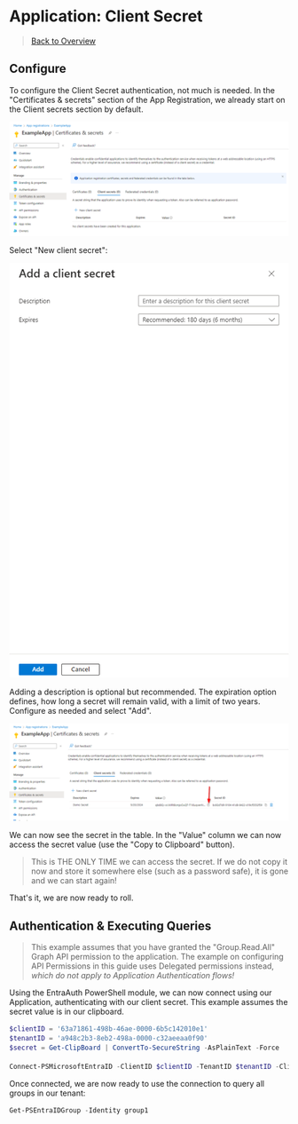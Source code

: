 ﻿# Application: Client Secret

> [Back to Overview](overview.md)

## Configure

To configure the Client Secret authentication, not much is needed.
In the "Certificates & secrets" section of the App Registration, we already start on the Client secrets section by default.

![The "Certificates & secrets" section, which is a plain menu with three tabs ("Certificates", "Client secrets", "Federated credentials"), with "Client secrets" selected and an empty table beneath](pictures/04-01-DawnOfASecret.png)

Select "New client secret":

![A plain web formular, titled "Add a client secret". There are two configuration options: A text field for a description and a drop-down menu for how long the secret remains valid, defaulting to 180 days](pictures/04-02-Configuration.png)

Adding a description is optional but recommended.
The expiration option defines, how long a secret will remain valid, with a limit of two years.
Configure as needed and select "Add".

![The same "Certificates & secrets" section, but this time there is an entry in the previously empty table. An arrow points out the "Copy to Clipboard" button besides the secret value](pictures/04-03-Secret.png)

We can now see the secret in the table.
In the "Value" column we can now access the secret value (use the "Copy to Clipboard" button).

> This is THE ONLY TIME we can access the secret.
> If we do not copy it now and store it somewhere else (such as a password safe), it is gone and we can start again!

That's it, we are now ready to roll.

## Authentication & Executing Queries

> This example assumes that you have granted the "Group.Read.All" Graph API permission to the application.
> The example on configuring API Permissions in this guide uses Delegated permissions instead, _which do not apply to Application Authentication flows!_

Using the EntraAuth PowerShell module, we can now connect using our Application, authenticating with our client secret.
This example assumes the secret value is in our clipboard.

```powershell
$clientID = '63a71861-498b-46ae-0000-6b5c142010e1'
$tenantID = 'a948c2b3-8eb2-498a-0000-c32aeeaa0f90'
$secret = Get-ClipBoard | ConvertTo-SecureString -AsPlainText -Force

Connect-PSMicrosoftEntraID -ClientID $clientID -TenantID $tenantID -ClientSecret $secret
```

Once connected, we are now ready to use the connection to query all groups in our tenant:

```powershell
Get-PSEntraIDGroup -Identity group1
```
